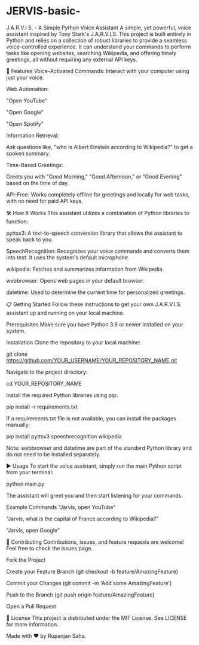 # JERVIS-basic-

J.A.R.V.I.S. - A Simple Python Voice Assistant
A simple, yet powerful, voice assistant inspired by Tony Stark's J.A.R.V.I.S. This project is built entirely in Python and relies on a collection of robust libraries to provide a seamless voice-controlled experience. It can understand your commands to perform tasks like opening websites, searching Wikipedia, and offering timely greetings, all without requiring any external API keys.

🚀 Features
Voice-Activated Commands: Interact with your computer using just your voice.

Web Automation:

"Open YouTube"

"Open Google"

"Open Spotify"

Information Retrieval:

Ask questions like, "who is Albert Einstein according to Wikipedia?" to get a spoken summary.

Time-Based Greetings:

Greets you with "Good Morning," "Good Afternoon," or "Good Evening" based on the time of day.

API-Free: Works completely offline for greetings and locally for web tasks, with no need for paid API keys.

🛠️ How It Works
This assistant utilizes a combination of Python libraries to function:

pyttsx3: A text-to-speech conversion library that allows the assistant to speak back to you.

SpeechRecognition: Recognizes your voice commands and converts them into text. It uses the system's default microphone.

wikipedia: Fetches and summarizes information from Wikipedia.

webbrowser: Opens web pages in your default browser.

datetime: Used to determine the current time for personalized greetings.

📋 Getting Started
Follow these instructions to get your own J.A.R.V.I.S. assistant up and running on your local machine.

Prerequisites
Make sure you have Python 3.6 or newer installed on your system.

Installation
Clone the repository to your local machine:

git clone https://github.com/YOUR_USERNAME/YOUR_REPOSITORY_NAME.git

Navigate to the project directory:

cd YOUR_REPOSITORY_NAME

Install the required Python libraries using pip:

pip install -r requirements.txt

If a requirements.txt file is not available, you can install the packages manually:

pip install pyttsx3 speechrecognition wikipedia

Note: webbrowser and datetime are part of the standard Python library and do not need to be installed separately.

▶️ Usage
To start the voice assistant, simply run the main Python script from your terminal:

python main.py

The assistant will greet you and then start listening for your commands.

Example Commands
"Jarvis, open YouTube"

"Jarvis, what is the capital of France according to Wikipedia?"

"Jarvis, open Google"

🤝 Contributing
Contributions, issues, and feature requests are welcome! Feel free to check the issues page.

Fork the Project

Create your Feature Branch (git checkout -b feature/AmazingFeature)

Commit your Changes (git commit -m 'Add some AmazingFeature')

Push to the Branch (git push origin feature/AmazingFeature)

Open a Pull Request

📜 License
This project is distributed under the MIT License. See LICENSE for more information.

Made with ❤️ by Rupanjan Saha.
